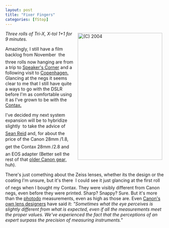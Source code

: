 ```yaml
---
layout: post
title: "Fixer Fingers"
categories: [fStop]
---
```

<a href="/photo/journal/complementary.html"><img src="http://www.botzilla.com/bpix/complementary.jpg" width=267 height=400 border=0 hspace=8 vspace=6 align="right" title="(C) 2004"></a><i>Three rolls of Tri-X, X-tol 1+1 for 9 minutes.</i>

Amazingly, I still have a film backlog from November &#151; the three rolls now hanging are from a trip to <a title="Weblog Entry - 25/11/2003: Sunday" href="http://www.gaspweb.co.uk/plog/archives/000014.htm" target="linkframe" rel="met colleague">Speaker's Corner</a> and a following visit to <a href="http://www.skjaerven.com/" target="linkframe" rel="met colleague">Copenhagen.</a> Glancing at the negs it seems clear to me that I still have quite a ways to go with the DSLR before I'm as comfortable using it as I've grown to be with the <a href="http://contaxg.com/user.php?id=1678&page=user_images" target="linkframe">Contax.</a>

I've decided my next system expansion will be to hybridize slightly &#151; to take the advice of <a href="http://www.motorcycletours.com/northeastern/" rel="colleague" target="linkframe">Sean Reid</a> and, for about the price of the Canon 28mm &#131;/1.8, get the Contax 28mm &#131;/2.8 and an EOS adapter (Better sell the rest of that <a href="/blog/archives/000269.html">older Canon gear,</a> huh).

There's just comething about the Zeiss lenses, whether its the design or the coating I'm unsure, but it's there &#151; I could see it just glancing at the first roll of negs when I bought my Contax. They were visibly different from Canon negs, even before they were printed. Sharp? Snappy? Sure. But it's more than the <a href="http://www.photodo.com/nav/prodindex.html" target="linkframe">photodo</a> measurements, even as high as those are. Even <a href="http://www.canon.com/technology/interview/lens/index.html" target="linkframe">Canon's own lens designers</a> have said it: <i>"Sometimes what the eye perceives is slightly different from what is expected, even if all the measurements meet the proper values. We've experienced the fact that the perceptions of an expert surpass the precision of measuring instruments."</i>

<!--more-->

